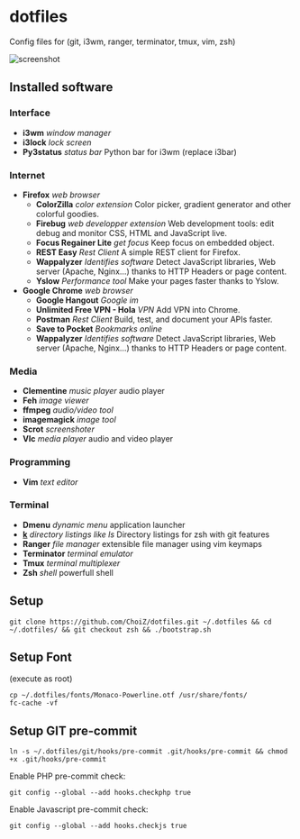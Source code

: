 # dotfiles

Config files for (git, i3wm, ranger, terminator, tmux, vim, zsh)

![screenshot](https://raw.github.com/ChoiZ/dotfiles/gh-pages/dotfiles.png)

## Installed software

### Interface

+ **i3wm** _window manager_
+ **i3lock** _lock screen_
+ **Py3status** _status bar_ Python bar for i3wm (replace i3bar)

### Internet

+ **Firefox** _web browser_
    + **ColorZilla** _color extension_ Color picker, gradient generator and
    other colorful goodies.
    + **Firebug** _web developper extension_ Web development tools: edit debug
    and monitor CSS, HTML and JavaScript live.
    + **Focus Regainer Lite** _get focus_ Keep focus on embedded object.
    + **REST Easy** _Rest Client_ A simple REST client for Firefox.
    + **Wappalyzer** _Identifies software_ Detect JavaScript libraries, Web
    server (Apache, Nginx…) thanks to HTTP Headers or page content.
    + **Yslow** _Performance tool_ Make your pages faster thanks to Yslow.
+ **Google Chrome** _web browser_
    + **Google Hangout** _Google im_
    + **Unlimited Free VPN - Hola** _VPN_ Add VPN into Chrome.
    + **Postman** _Rest Client_ Build, test, and document your APIs faster.
    + **Save to Pocket** _Bookmarks online_
    + **Wappalyzer** _Identifies software_ Detect JavaScript libraries, Web
    server (Apache, Nginx…) thanks to HTTP Headers or page content.

### Media

+ **Clementine** _music player_ audio player
+ **Feh** _image viewer_
+ **ffmpeg** _audio/video tool_
+ **imagemagick** _image tool_
+ **Scrot** _screenshoter_
+ **Vlc** _media player_ audio and video player

### Programming

+ **Vim** _text editor_

### Terminal

+ **Dmenu** _dynamic menu_ application launcher
+ [**k**](https://github.com/supercrabtree/k) _directory listings like ls_ Directory listings for zsh with git features
+ **Ranger** _file manager_ extensible file manager using vim keymaps
+ **Terminator** _terminal emulator_
+ **Tmux** _terminal multiplexer_
+ **Zsh** _shell_ powerfull shell

## Setup

```
git clone https://github.com/ChoiZ/dotfiles.git ~/.dotfiles && cd ~/.dotfiles/ && git checkout zsh && ./bootstrap.sh
```

## Setup Font

(execute as root)
```
cp ~/.dotfiles/fonts/Monaco-Powerline.otf /usr/share/fonts/
fc-cache -vf
```

## Setup GIT pre-commit

```
ln -s ~/.dotfiles/git/hooks/pre-commit .git/hooks/pre-commit && chmod +x .git/hooks/pre-commit
```

Enable PHP pre-commit check:
```
git config --global --add hooks.checkphp true
```

Enable Javascript pre-commit check:
```
git config --global --add hooks.checkjs true
```
